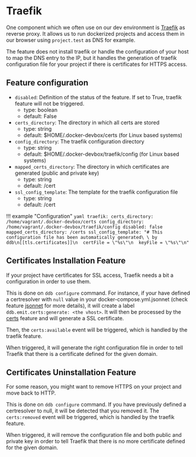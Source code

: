 Traefik
===

One component which we often use on our dev environment is [Traefik](https://containo.us/traefik/) as reverse proxy.
It allows us to run dockerized projects and access them in our browser using `project.test` as DNS for example.

The feature does not install traefik or handle the configuration of your host to map the DNS entry to the IP,
but it handles the generation of traefik configuration file for your project if there is certificates for HTTPS 
access.

Feature configuration
---

- `disabled`: Definition of the status of the feature. If set to True, traefik feature will not be triggered.
    - type: boolean
    - default: False
- `certs_directory`: The directory in which all certs are stored
    - type: string
    - default: $HOME/.docker-devbox/certs (for Linux based systems)
- `config_directory`: The traefik configuration directory
    - type: string
    - default: $HOME/.docker-devbox/traefik/config (for Linux based systems)
- `mapped_certs_directory`: The directory in which certificates are generated (public and private key)
    - type: string
    - default: /cert
- `ssl_config_template`: The template for the traefik configuration file 
    - type: string
    - default: /cert

!!! example "Configuration"
    ```yaml
    traefik:
      certs_directory: /home/vagrant/.docker-devbox/certs
      config_directory: /home/vagrant/.docker-devbox/traefik/config
      disabled: false
      mapped_certs_directory: /certs
      ssl_config_template: "# This configuration file has been automatically generated\
        \ by ddb\n[[tls.certificates]]\n  certFile = \"%s\"\n  keyFile = \"%s\"\n"
    ```
    
Certificates Installation Feature
---

If your project have certificates for SSL access, Traefik needs a bit a configuration in order to use them.

This is done on `ddb configure` command. For instance, if your have defined a certresolver with `null` value in your 
docker-compose.yml.jsonnet (check feature [jsonnet](./jsonnet.md) for more details), 
it will create a label `ddb.emit.certs:generate: <the vhost>`. 
It will then be processed by the [certs](./certs.md) feature and will generate a SSL certificate.

Then, the `certs:available` event will be triggered, which is handled by the traefik feature.

When triggered, it will generate the right configuration file in order to tell Traefik that there is a certificate 
defined for the given domain.
    
Certificates Uninstallation Feature
---

For some reason, you might want to remove HTTPS on your project and move back to HTTP. 

This is done on `ddb configure` command. 
If you have previously defined a certresolver to null, it will be detected that you removed it. 
The `certs:removed` event will be triggered, which is handled by the traefik feature.

When triggered, it will remove the configuration file and both public and private key in order to tell Traefik 
that there is no more certificate defined for the given domain.
